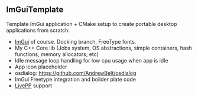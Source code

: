 ## ImGuiTemplate
Template ImGui application + CMake setup to create portable desktop applications from scratch.

- [ImGui](https://github.com/ocornut/imgui) of course. Docking branch, FreeType fonts.
- My C++ Core lib (Jobs system, OS abstractions, simple containers, hash functions, memory allocators, etc)
- Idle message loop handling for low cpu usage when app is idle
- App icon placeholder
- osdialog: https://github.com/AndrewBelt/osdialog
- ImGui Freetype integration and boilder plate code
- [LivePP](https://liveplusplus.tech) support
